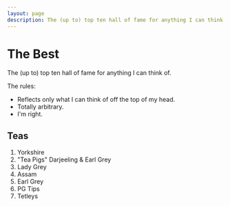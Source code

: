 ```yaml
---
layout: page
description: The (up to) top ten hall of fame for anything I can think of.
---
```


# The Best

The (up to) top ten hall of fame for anything I can think of.

The rules:

* Reflects only what I can think of off the top of my head.
* Totally arbitrary.
* I'm right.

## Teas

1. Yorkshire
1. "Tea Pigs" Darjeeling & Earl Grey
1. Lady Grey
1. Assam
1. Earl Grey
1. PG Tips
1. Tetleys
